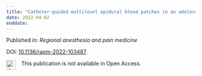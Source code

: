 ```yaml
---
title: "Catheter-guided multilevel epidural blood patches in an adolescent boy."
date: 2022-04-02
enddate:
---
```


Published in: *Regional anesthesia and pain medicine*

DOI: [10.1136/rapm-2022-103487](https://doi.org/10.1136/rapm-2022-103487)

<img src="https://upload.wikimedia.org/wikipedia/commons/thumb/0/0e/Closed_Access_logo_transparent.svg/1200px-Closed_Access_logo_transparent.svg.png" alt="drawing" width="25" align="left"/> &nbsp;&nbsp;&nbsp;This publication is not available in Open Access.


